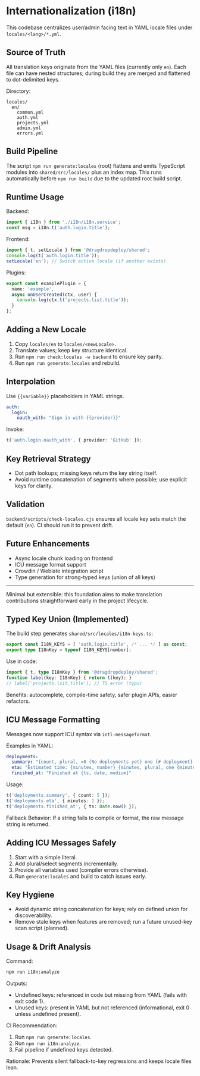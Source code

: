 # Internationalization (i18n)

This codebase centralizes user/admin facing text in YAML locale files under `locales/<lang>/*.yml`.

## Source of Truth

All translation keys originate from the YAML files (currently only `en`). Each file can have nested structures; during build they are merged and flattened to dot-delimited keys.

Directory:

```text
locales/
  en/
    common.yml
    auth.yml
    projects.yml
    admin.yml
    errors.yml
```

## Build Pipeline

The script `npm run generate:locales` (root) flattens and emits TypeScript modules into `shared/src/locales/` plus an index map. This runs automatically before `npm run build` due to the updated root build script.

## Runtime Usage

Backend:

```ts
import { i18n } from './i18n/i18n.service';
const msg = i18n.t('auth.login.title');
```

Frontend:

```ts
import { t, setLocale } from '@dragdropdeploy/shared';
console.log(t('auth.login.title'));
setLocale('en'); // Switch active locale (if another exists)
```

Plugins:

```ts
export const examplePlugin = {
  name: 'example',
  async onUserCreated(ctx, user) {
    console.log(ctx.t('projects.list.title'));
  }
};
```

## Adding a New Locale

1. Copy `locales/en` to `locales/<newLocale>`.
2. Translate values; keep key structure identical.
3. Run `npm run check:locales -w backend` to ensure key parity.
4. Run `npm run generate:locales` and rebuild.

## Interpolation

Use `{{variable}}` placeholders in YAML strings.

```yaml
auth:
  login:
    oauth_with: "Sign in with {{provider}}"
```

Invoke:

```ts
t('auth.login.oauth_with', { provider: 'GitHub' });
```

## Key Retrieval Strategy

- Dot path lookups; missing keys return the key string itself.
- Avoid runtime concatenation of segments where possible; use explicit keys for clarity.

## Validation

`backend/scripts/check-locales.cjs` ensures all locale key sets match the default (`en`). CI should run it to prevent drift.

## Future Enhancements

- Async locale chunk loading on frontend
- ICU message format support
- Crowdin / Weblate integration script
- Type generation for strong-typed keys (union of all keys)

---
Minimal but extensible: this foundation aims to make translation contributions straightforward early in the project lifecycle.

## Typed Key Union (Implemented)

The build step generates `shared/src/locales/i18n-keys.ts`:

```ts
export const I18N_KEYS = [ 'auth.login.title', /* ... */ ] as const;
export type I18nKey = typeof I18N_KEYS[number];
```

Use in code:

```ts
import { t, type I18nKey } from '@dragdropdeploy/shared';
function label(key: I18nKey) { return t(key); }
// label('projects.lsit.title'); // TS error (typo)
```

Benefits: autocomplete, compile-time safety, safer plugin APIs, easier refactors.

## ICU Message Formatting

Messages now support ICU syntax via `intl-messageformat`.

Examples in YAML:

```yaml
deployments:
  summary: "{count, plural, =0 {No deployments yet} one {# deployment} other {# deployments}}"
  eta: "Estimated time: {minutes, number} {minutes, plural, one {minute} other {minutes}}"
  finished_at: "Finished at {ts, date, medium}"
```

Usage:

```ts
t('deployments.summary', { count: 5 });
t('deployments.eta', { minutes: 1 });
t('deployments.finished_at', { ts: Date.now() });
```

Fallback Behavior: If a string fails to compile or format, the raw message string is returned.

## Adding ICU Messages Safely

1. Start with a simple literal.
2. Add plural/select segments incrementally.
3. Provide all variables used (compiler errors otherwise).
4. Run `generate:locales` and build to catch issues early.

## Key Hygiene

- Avoid dynamic string concatenation for keys; rely on defined union for discoverability.
- Remove stale keys when features are removed; run a future unused-key scan script (planned).

## Usage & Drift Analysis

Command:

```bash
npm run i18n:analyze
```

Outputs:

- Undefined keys: referenced in code but missing from YAML (fails with exit code 1).
- Unused keys: present in YAML but not referenced (informational, exit 0 unless undefined present).

CI Recommendation:

1. Run `npm run generate:locales`.
2. Run `npm run i18n:analyze`.
3. Fail pipeline if undefined keys detected.

Rationale: Prevents silent fallback-to-key regressions and keeps locale files lean.

